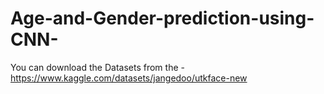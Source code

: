 # Age-and-Gender-prediction-using-CNN-

You can download the Datasets from the -https://www.kaggle.com/datasets/jangedoo/utkface-new 
